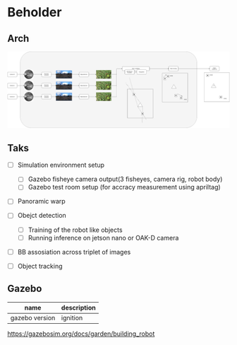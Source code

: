 # Beholder

## Arch

![arch](doc/arch.drawio.png)

## Taks
- [ ] Simulation environment setup
  - [ ] Gazebo fisheye camera output(3 fisheyes, camera rig, robot body)
  - [ ] Gazebo test room setup (for accracy measurement using apriltag)
- [ ] Panoramic warp
- [ ] Obejct detection
  - [ ] Training of the robot like objects
  - [ ] Running inference on jetson nano or OAK-D camera
- [ ] BB assosiation across triplet of images
- [ ] Object tracking


## Gazebo

| name | description | 
| --- | --- |
| gazebo version | ignition |

https://gazebosim.org/docs/garden/building_robot